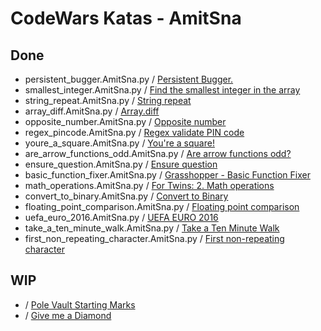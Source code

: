 # CodeWars Katas - AmitSna

## Done
- persistent_bugger.AmitSna.py / [Persistent Bugger.](https://www.codewars.com/kata/55bf01e5a717a0d57e0000ec)
- smallest_integer.AmitSna.py / [Find the smallest integer in the array](https://www.codewars.com/kata/55a2d7ebe362935a210000b2)
- string_repeat.AmitSna.py / [String repeat](https://www.codewars.com/kata/57a0e5c372292dd76d000d7e)
- array_diff.AmitSna.py / [Array.diff](https://www.codewars.com/kata/523f5d21c841566fde000009)
- opposite_number.AmitSna.py / [Opposite number](https://www.codewars.com/kata/56dec885c54a926dcd001095)
- regex_pincode.AmitSna.py / [Regex validate PIN code](https://www.codewars.com/kata/55f8a9c06c018a0d6e000132)
- youre_a_square.AmitSna.py / [You're a square!](https://www.codewars.com/kata/54c27a33fb7da0db0100040e)
- are_arrow_functions_odd.AmitSna.py / [Are arrow functions odd?](https://www.codewars.com/kata/559f80b87fa8512e3e0000f5)
- ensure_question.AmitSna.py / [Ensure question](https://www.codewars.com/kata/5866fc43395d9138a7000006)
- basic_function_fixer.AmitSna.py / [Grasshopper - Basic Function Fixer](https://www.codewars.com/kata/56200d610758762fb0000002)
- math_operations.AmitSna.py / [For Twins: 2. Math operations](https://www.codewars.com/kata/59c287b16bddd291c700009a)
- convert_to_binary.AmitSna.py / [Convert to Binary](https://www.codewars.com/kata/59fca81a5712f9fa4700159a)
- floating_point_comparison.AmitSna.py / [Floating point comparison](https://www.codewars.com/kata/5f9f43328a6bff002fa29eb8)
- uefa_euro_2016.AmitSna.py / [UEFA EURO 2016](https://www.codewars.com/kata/57613fb1033d766171000d60)
- take_a_ten_minute_walk.AmitSna.py / [Take a Ten Minute Walk](https://www.codewars.com/kata/54da539698b8a2ad76000228)
- first_non_repeating_character.AmitSna.py / [First non-repeating character](https://www.codewars.com/kata/52bc74d4ac05d0945d00054e)

## WIP
- / [Pole Vault Starting Marks](https://www.codewars.com/kata/5786f8404c4709148f0006bf)
- / [Give me a Diamond](https://www.codewars.com/kata/5503013e34137eeeaa001648)
